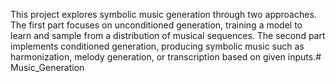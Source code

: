 This project explores symbolic music generation through two approaches. The first part focuses on unconditioned generation, training a model to learn and sample from a distribution of musical sequences. The second part implements conditioned generation, producing symbolic music such as harmonization, melody generation, or transcription based on given inputs.# Music_Generation
